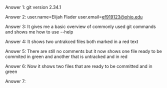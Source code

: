 Answer 1: git version 2.34.1

Answer 2: user.name=Elijah Flader user.email=ef919123@ohio.edu

Answer 3: It gives me a basic overview of commonly used git commands and shows me how to use --help

Answer 4: It shows two untrakced files both marked in a red text

Answer 5: There are still no comments but it now shows one file ready to be commited in green and another that is untracked and in red

Answer 6: Now it shows two files that are ready to be committed and in green

Answer 7: 